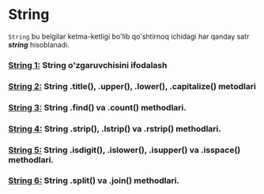 # String

`String` bu belgilar ketma-ketligi bo'lib qo'shtirnoq ichidagi har qanday satr **_string_** hisoblanadi.

### [String 1:](./string/string_0.html) String o'zgaruvchisini ifodalash

### [String 2:](./string/string_1.html) String .title(), .upper(), .lower(), .capitalize() metodlari

### [String 3:](./string/string_2.html) String .find() va .count() methodlari.

### [String 4:](./string/string_3.html) String .strip(), .lstrip() va .rstrip() methodlari.

### [String 5:](./string/string_4.html) String .isdigit(), .islower(), .isupper() va .isspace() methodlari.

### [String 6:](./string/string_5.html) String .split() va .join() methodlari.